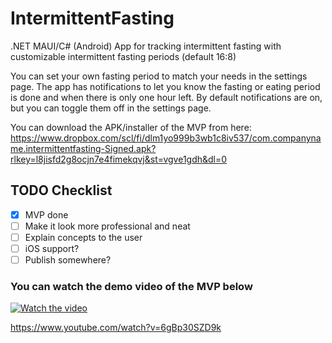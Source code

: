 # IntermittentFasting
 .NET MAUI/C# (Android) App for tracking intermittent fasting with customizable intermittent fasting periods (default 16:8)

 You can set your own fasting period to match your needs in the settings page. The app has notifications to let you know the fasting or eating period is done and when there is only one hour left.
 By default notifications are on, but you can toggle them off in the settings page.
 
 You can download the APK/installer of the MVP from here: https://www.dropbox.com/scl/fi/dlm1yo999b3wb1c8iv537/com.companyname.intermittentfasting-Signed.apk?rlkey=l8jisfd2g8ocjn7e4fimekqvj&st=vgve1gdh&dl=0

## TODO Checklist
- [X] MVP done
- [ ] Make it look more professional and neat
- [ ] Explain concepts to the user
- [ ] iOS support?
- [ ] Publish somewhere?

### You can watch the demo video of the MVP below

[![Watch the video](https://img.youtube.com/vi/6gBp30SZD9k/maxresdefault.jpg)](https://youtu.be/6gBp30SZD9k)

https://www.youtube.com/watch?v=6gBp30SZD9k
